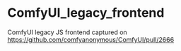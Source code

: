 # ComfyUI_legacy_frontend

ComfyUI legacy JS frontend captured on <https://github.com/comfyanonymous/ComfyUI/pull/2666>
